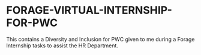 # FORAGE-VIRTUAL-INTERNSHIP-FOR-PWC
This contains a Diversity and Inclusion for PWC given to me during a Forage Internship tasks to assist the HR Department. 
